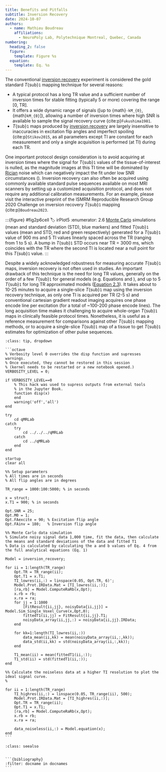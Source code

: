 ```yaml
---
title: Benefits and Pitfalls
subtitle: Inversion Recovery
date: 2024-10-07
authors:
  - name: Mathieu Boudreau
    affiliations:
      - NeuroPoly Lab, Polytechnique Montreal, Quebec, Canada
numbering:
  heading_2: false
  figure:
    template: Figure %s
  equation:
    template: Eq. %s
---
```


The conventional [inversion recovery](wiki:Inversion_recovery) experiment is considered the gold standard _T_{sub}`1` mapping technique for several reasons: 
* A typical protocol has a long TR value and a sufficient number of inversion times for stable fitting (typically 5 or more) covering the range [0, TR]. 
* It offers a wide dynamic range of signals ([up to {math}`-kM_{0}`, {math}`kM_{0}`]), allowing a number of inversion times where high SNR is available to sample the signal recovery curve {cite:p}`Fukushima1981`. 
* _T_{sub}`1` maps produced by [inversion recovery](wiki:Inversion_recovery) are largely insensitive to inaccuracies in excitation flip angles and imperfect spoiling {cite:p}`Stikov2015`, as all parameters except TI are constant for each measurement and only a single acquisition is performed (at TI) during each TR. 

One important protocol design consideration is to avoid acquiring at inversion times where the signal for _T_{sub}`1` values of the tissue-of-interest is nulled, as the magnitude images at this TI time will be dominated by [Rician](wiki:Rice_distribution) noise which can negatively impact the fit under low SNR circumstances ([](#irPlot5)). Inversion recovery can also often be acquired using commonly available standard pulse sequences available on most MRI scanners by setting up a customized acquisition protocol, and does not require any additional calibration measurements. For an example, please visit the interactive preprint of the ISMRM Reproducible Research Group 2020 Challenge on inversion recovery _T_{sub}`1` mapping {cite:p}`Boudreau2023`. 


:::{figure} #fig2p6cell
:label: irPlot5
:enumerator: 2.6
[Monte Carlo](wiki:Monte_Carlo_method) simulations (mean and standard deviation (STD), blue markers) and fitted _T_{sub}`1` values (mean and STD, red and green respectively) generated for a _T_{sub}`1` value of 900 ms and 5 TI values linearly spaced across the TR (ranging from 1 to 5 s). A bump in _T_{sub}`1` STD occurs near TR = 3000 ms, which coincides with the TR where the second TI is located near a null point for this _T_{sub}`1` value.
:::


Despite a widely acknowledged robustness for measuring accurate _T_{sub}`1` maps, inversion recovery is not often used in studies. An important drawback of this technique is the need for long TR values, generally on the order of a few _T_{sub}`1` for general models (e.g. Equations [](#irEq1) and [](#irEq4)), and up to 5 _T_{sub}`1` for long TR approximated models ([Equation 2.3](#irEq3)). It takes about to 10-25 minutes to acquire a single-slice _T_{sub}`1` map using the inversion recovery technique, as only one TI is acquired per TR  (2-5 s) and conventional cartesian gradient readout imaging acquires one phase encode line per excitation (for a total of ~100-200 phase encode lines). The long acquisition time makes it challenging to acquire whole-organ _T_{sub}`1` maps in clinically feasible protocol times. Nonetheless, it is useful as a reference measurement for comparisons against other _T_{sub}`1` mapping methods, or to acquire a single-slice _T_{sub}`1` map of a tissue to get _T_{sub}`1` estimates for optimization of other pulse sequences.


````{admonition} Click here to view the qMRLab (MATLAB/Octave) code that generated [](#irPlot5).
:class: tip, dropdown

```octave
% Verbosity level 0 overrides the disp function and supresses warnings.
% Once executed, they cannot be restored in this session
% (kernel needs to be restarted or a new notebook opened.)
VERBOSITY_LEVEL = 0;

if VERBOSITY_LEVEL==0
    % This hack was used to supress outputs from external tools
    % in the Jupyter Book.
    function disp(x)
    end
    warning('off','all')
end

try
    cd qMRLab
catch
    try
        cd ../../../qMRLab
    catch
        cd ../qMRLab
    end
end

startup
clear all

%% Setup parameters
% All times are in seconds
% All flip angles are in degrees

TR_range = 1000:100:5000; % in seconds

x = struct;
x.T1 = 900; % in seconds

Opt.SNR = 25;
Opt.M0 = 1;
Opt.FAexcite = 90; % Excitation flip angle
Opt.FAinv = 180;   % Inversion flip angle

%% Monte Carlo data simulation
% Simulate noisy signal data 1,000 time, fit the data, then calculate the means and standard deviations of the data and fitted T1
% Data is calculated by calculating the a and b values of Eq. 4 from the full analytical equations (Eq. 1)

Model = inversion_recovery; 

for ii = 1:length(TR_range)
    Opt.TR = TR_range(ii);
    Opt.T1 = x.T1;
    TI_lowres(ii,:) = linspace(0.05, Opt.TR, 6)';
    Model.Prot.IRData.Mat = [TI_lowres(ii,:)];
    [ra,rb] = Model.ComputeRaRb(x,Opt);
    x.rb = rb;
    x.ra = ra;
    for jj = 1:1000
        [FitResult{ii,jj}, noisyData{ii,jj}] = Model.Sim_Single_Voxel_Curve(x,Opt,0); 
        fittedT1(ii,jj) = FitResult{ii,jj}.T1;
        noisyData_array(ii,jj,:) = noisyData{ii,jj}.IRData;
    end
        
    for kk=1:length(TI_lowres(ii,:))
        data_mean(ii,kk) = mean(noisyData_array(ii,:,kk));
        data_std(ii,kk) = std(noisyData_array(ii,:,kk));
    end
    
    T1_mean(ii) = mean(fittedT1(ii,:));
    T1_std(ii) = std(fittedT1(ii,:));
end

%% Calculate the noiseless data at a higher TI resolution to plot the ideal signal curve.
%

for ii = 1:length(TR_range)
    TI_highres(ii,:) = linspace(0.05, TR_range(ii), 500);
    Model.Prot.IRData.Mat = [TI_highres(ii,:)];
    Opt.TR = TR_range(ii);
    Opt.T1 = x.T1;
    [ra,rb] = Model.ComputeRaRb(x,Opt);
    x.rb = rb;
    x.ra = ra;

    data_noiseless(ii,:) = Model.equation(x);
end
```

````


````{admonition} References
:class: seealso


```{bibliography}
:filter: docname in docnames
```


````

